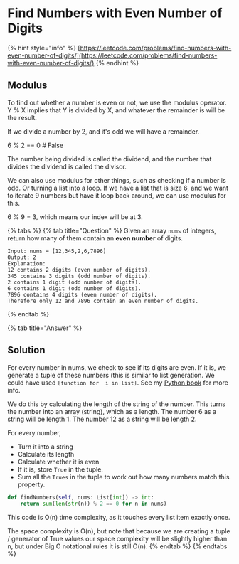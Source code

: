 # Find Numbers with Even Number of Digits

{% hint style="info" %}
[https://leetcode.com/problems/find-numbers-with-even-number-of-digits/](https://leetcode.com/problems/find-numbers-with-even-number-of-digits/)
{% endhint %}

## Modulus

To find out whether a number is even or not, we use the modulus operator. Y % X implies that Y is divided by X, and whatever the remainder is will be the result.

If we divide a number by 2, and it's odd we will have a remainder.

6 % 2 == 0 \# False

The number being divided is called the dividend, and the number that divides the dividend is called the divisor.

We can also use modulus for other things, such as checking if a number is odd. Or turning a list into a loop. If we have a list that is size 6, and we want to iterate 9 numbers but have it loop back around, we can use modulus for this.

6 % 9 = 3, which means our index will be at 3.

{% tabs %}
{% tab title="Question" %}
 Given an array `nums` of integers, return how many of them contain an **even number** of digits.

```text
Input: nums = [12,345,2,6,7896]
Output: 2
Explanation: 
12 contains 2 digits (even number of digits). 
345 contains 3 digits (odd number of digits). 
2 contains 1 digit (odd number of digits). 
6 contains 1 digit (odd number of digits). 
7896 contains 4 digits (even number of digits). 
Therefore only 12 and 7896 contain an even number of digits.
```
{% endtab %}

{% tab title="Answer" %}
## Solution

For every number in nums, we check to see if its digits are even. If it is, we generate a tuple of these numbers \(this is similar to list generation. We could have used `[function for  i in list]`. See my [Python book](https://github.com/bee-san/Python-Zero-to-Hero) for more info.

We do this by calculating the length of the string of the number. This turns the number into an array \(string\), which as a length. The number 6 as a string will be length 1. The number 12 as a string will be length 2.

For every number, 

* Turn it into a string
* Calculate its length
* Calculate whether it is even
* If it is, store `True` in the tuple.
* Sum all the `Trues` in the tuple to work out how many numbers match this property.



```python
def findNumbers(self, nums: List[int]) -> int:
    return sum(len(str(n)) % 2 == 0 for n in nums) 
```

This code is O\(n\) time complexity, as it touches every list item exactly once.

The space complexity is O\(n\), but note that because we are creating a tuple / generator of True values our space complexity will be slightly higher than n, but under Big O notational rules it is still O\(n\).
{% endtab %}
{% endtabs %}

